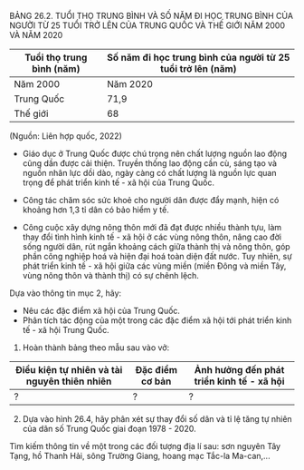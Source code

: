 BẢNG 26.2. TUỔI THỌ TRUNG BÌNH VÀ SỐ NĂM ĐI HỌC TRUNG BÌNH CỦA NGƯỜI TỪ 25 TUỔI TRỞ LÊN CỦA TRUNG QUỐC VÀ THẾ GIỚI NĂM 2000 VÀ NĂM 2020

Tuổi thọ trung bình (năm) | Số năm đi học trung bình của người từ 25 tuổi trở lên (năm)
--- | ---
Năm 2000 | Năm 2020 | Năm 2000 | Năm 2020
Trung Quốc | 71,9 | 78,1 | 5,9 | 7,6
Thế giới | 68 | 73 | 4,5 | 8,6

(Nguồn: Liên hợp quốc, 2022)

- Giáo dục ở Trung Quốc được chú trọng nên chất lượng nguồn lao động cũng dần được cải thiện. Truyền thống lao động cần cù, sáng tạo và nguồn nhân lực dồi dào, ngày càng có chất lượng là nguồn lực quan trọng để phát triển kinh tế - xã hội của Trung Quốc.

- Công tác chăm sóc sức khoẻ cho người dân được đẩy mạnh, hiện có khoảng hơn 1,3 tỉ dân có bảo hiểm y tế.

- Công cuộc xây dựng nông thôn mới đã đạt được nhiều thành tựu, làm thay đổi tình hình kinh tế - xã hội ở các vùng nông thôn, nâng cao đời sống người dân, rút ngắn khoảng cách giữa thành thị và nông thôn, góp phần công nghiệp hoá và hiện đại hoá toàn diện đất nước. Tuy nhiên, sự phát triển kinh tế - xã hội giữa các vùng miền (miền Đông và miền Tây, vùng nông thôn và thành thị) có sự chênh lệch.

Dựa vào thông tin mục 2, hãy:
- Nêu các đặc điểm xã hội của Trung Quốc.
- Phân tích tác động của một trong các đặc điểm xã hội tới phát triển kinh tế - xã hội Trung Quốc.

1. Hoàn thành bảng theo mẫu sau vào vở:

Điều kiện tự nhiên và tài nguyên thiên nhiên | Đặc điểm cơ bản | Ảnh hưởng đến phát triển kinh tế - xã hội
--- | --- | ---
? | ? | ?

2. Dựa vào hình 26.4, hãy phân xét sự thay đổi số dân và tỉ lệ tăng tự nhiên của dân số Trung Quốc giai đoạn 1978 - 2020.

Tìm kiếm thông tin về một trong các đối tượng địa lí sau: sơn nguyên Tây Tạng, hồ Thanh Hải, sông Trường Giang, hoang mạc Tắc-la Ma-can,...